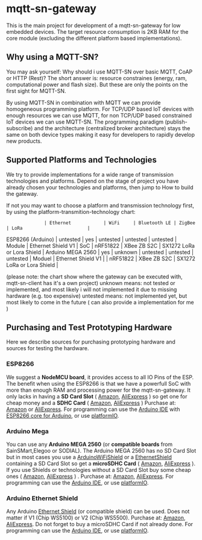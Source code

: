 # mqtt-sn-gateway
This is the main project for development of a mqtt-sn-gateway for low embedded devices.
The target resource consumption is 2KB RAM for the core module (excluding the different platform based implementations).

## Why using a MQTT-SN?
You may ask yourself: Why should i use MQTT-SN over basic MQTT, CoAP or HTTP (Rest)?
The short answer is: resource constraines (energy, ram, computational power and flash size).
But these are only the points on the first sight for MQTT-SN.

By using MQTT-SN in combination with MQTT we can provide homogeneous programming platform.
For TCP/UDP based IoT devices with enough resources we can use MQTT, for non TCP/UDP based constrained IoT devices we can use MQTT-SN. The programming paradigm (publish-subscribe) and the architecture (centralized broker architecture) stays the same on both device types making it easy for developers to rapidly develop new products.

## Supported Platforms and Technologies
We try to provide implementations for a wide range of transmission technologies and platforms.
Depend on the stage of project you have already chosen your technologies and platforms, then jump to How to build the gateway.

If not you may want to choose a platform and transmission technology first, by using the platform-transmition-technology chart:

                  | Ethernet            | WiFi     | Bluetooth LE | ZigBee      | LoRa                        |
ESP8266 (Arduino) | untested            | yes      | untested     | untested    | untested                    |
Module            | Ethernet Shield V1  | SoC      | nRF51822     | XBee ZB S2C | SX1272 LoRa or Lora Shield  |
Arduino MEGA 2560 | yes                 | unknown  | untested     | untested    | untested                    |
Moduel            | Ethernet Shield V1  |          | nRF51822     | XBee ZB S2C | SX1272 LoRa or Lora Shield  |

(please note: the chart show where the gateway can be executed with, mqtt-sn-client has it's a own project)
unknown means: not tested or implemented, and most likely i will not implemented it due to missing hardware (e.g. too expensive)
untested means: not implemented yet, but most likely to come in the future ( can also provide a implementation for me )


## Purchasing and Test Prototyping Hardware
Here we describe sources for purchasing prototyping hardware and sources for testing the hardware.

### ESP8266
We suggest a **NodeMCU board**, it provides access to all IO Pins of the ESP.
The benefit when using the ESP8266 is that we have a powerfull SoC with more than enough RAM and processing power for the mqtt-sn-gateway. It only lacks in having a **SD Card Slot** ( [Amazon]( https://www.amazon.de/s/ref=nb_sb_noss?__mk_de_DE=%C3%85M%C3%85%C5%BD%C3%95%C3%91&url=search-alias%3Daps&field-keywords=Arduino+SD+Card ), [AliExpress]( https://de.aliexpress.com/wholesale?catId=0&initiative_id=SB_20170515133800&SearchText=Arduino+SD+Card ) ) so get one for cheap money and a **SDHC Card** ( [Amazon]( https://www.amazon.de/s/ref=nb_sb_noss_2?__mk_de_DE=%C3%85M%C3%85%C5%BD%C3%95%C3%91&url=search-alias%3Daps&field-keywords=SDHC+card&rh=i%3Aaps%2Ck%3ASDHC+card ), [AliExpress]( ) )
Purchase at: [Amazon]( https://www.amazon.de/s/ref=nb_sb_noss?__mk_de_DE=%C3%85M%C3%85%C5%BD%C3%95%C3%91&url=search-alias%3Dcomputers&field-keywords=NodeMCU ) or [AliExpress]( https://de.aliexpress.com/wholesale?catId=0&initiative_id=SB_20170515132221&SearchText=NodeMcu ).
For programming can use the [Arduino IDE](https://www.arduino.cc/en/main/software) with [ESP8266 core for Arduino](https://github.com/esp8266/Arduino), or use [platformIO](http://platformio.org/).

### Arduino Mega
You can use any **Arduino MEGA 2560** (or **compatible boards** from SainSMart,Elegoo or SODIAL).
The Arduino MEGA 2560 has no SD Card Slot but in most cases you use a [ArduinoWiFiShield](https://www.arduino.cc/en/Main/ArduinoWiFiShield) or a [EthernetShield](https://www.arduino.cc/en/Main/ArduinoEthernetShield) containing a SD Card Slot so get a **microSDHC Card** ( [Amazon]( https://www.amazon.de/s/ref=nb_sb_noss?__mk_de_DE=%C3%85M%C3%85%C5%BD%C3%95%C3%91&url=search-alias%3Dcomputers&field-keywords=SD+Card&rh=n%3A340843031%2Ck%3ASD+Card ), [AliExpress]( https://de.aliexpress.com/wholesale?catId=0&initiative_id=SB_20170515134621&SearchText=microSDHC ) ).
If you use Shields or technologies without a SD Card Slot buy some cheap ones ( [Amazon]( https://www.amazon.de/s/ref=nb_sb_noss?__mk_de_DE=%C3%85M%C3%85%C5%BD%C3%95%C3%91&url=search-alias%3Daps&field-keywords=Arduino+SD+Card ), [AliExpress]( https://de.aliexpress.com/wholesale?catId=0&initiative_id=SB_20170515133800&SearchText=Arduino+SD+Card ) ) .
Purchase at: [Amazon]( https://www.amazon.de/s/ref=nb_sb_noss?__mk_de_DE=%C3%85M%C3%85%C5%BD%C3%95%C3%91&url=search-alias%3Dcomputers&field-keywords=Arduino+Mega ), [AliExpress]( https://de.aliexpress.com/wholesale?catId=0&initiative_id=SB_20170515133130&SearchText=Arduino+mega ).
For programming can use the [Arduino IDE](https://www.arduino.cc/en/main/software), or use [platformIO](http://platformio.org/).

### Arduino Ethernet Shield
Any Arduino [Ethernet Shield](https://www.arduino.cc/en/Main/ArduinoEthernetShield) (or compatible shield) can be used. Does not matter if V1 (Chip WS5100) or V2 (Chip WS5500).
Purchase at: [Amazon]( https://www.amazon.de/s/ref=nb_sb_noss_2?__mk_de_DE=%C3%85M%C3%85%C5%BD%C3%95%C3%91&url=search-alias%3Dcomputers&field-keywords=Arduino+Ethernet+Shield&rh=n%3A340843031%2Ck%3AArduino+Ethernet+Shield ), [AliExpress]( https://de.aliexpress.com/wholesale?catId=0&initiative_id=SB_20170515135409&SearchText=Arduino+Ethernet+Shield ).
Do not forget to buy a microSDHC Card if not already done.
For programming can use the [Arduino IDE](https://www.arduino.cc/en/main/software), or use [platformIO](http://platformio.org/).

### 
